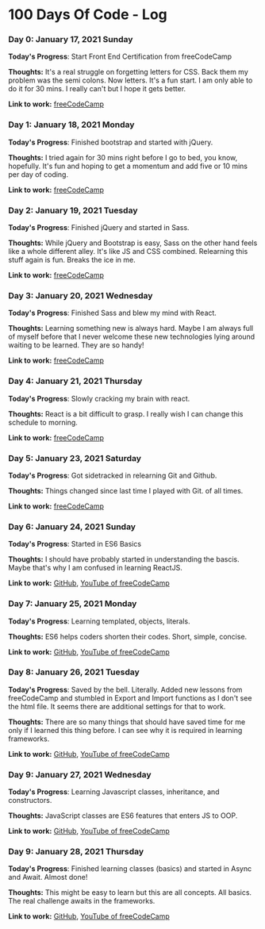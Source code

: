 # 100 Days Of Code - Log

### Day 0: January 17, 2021 Sunday

**Today's Progress**: Start Front End Certification from freeCodeCamp

**Thoughts:** It's a real struggle on forgetting letters for CSS. Back them my problem was the semi colons. Now letters. It's a fun start. I am only able to do it for 30 mins. I really can't but I hope it gets better.

**Link to work:** [freeCodeCamp](https://www.freecodecamp.org/learn/front-end-libraries/bootstrap/responsively-style-radio-buttons)


### Day 1: January 18, 2021 Monday

**Today's Progress**: Finished bootstrap and started with jQuery.

**Thoughts:** I tried again for 30 mins right before I go to bed, you know, hopefully. It's fun and hoping to get a momentum and add five or 10 mins per day of coding.

**Link to work:** [freeCodeCamp](https://www.freecodecamp.org/learn/front-end-libraries/jquery/target-a-specific-child-of-an-element-using-jquery)


### Day 2: January 19, 2021 Tuesday

**Today's Progress**: Finished jQuery and started in Sass.

**Thoughts:** While jQuery and Bootstrap is easy, Sass on the other hand feels like a whole different alley. It's like JS and CSS combined. Relearning this stuff again is fun. Breaks the ice in me.

**Link to work:** [freeCodeCamp](https://www.freecodecamp.org/learn/front-end-libraries/sass/split-your-styles-into-smaller-chunks-with-partials)


### Day 3: January 20, 2021 Wednesday

**Today's Progress**: Finished Sass and blew my mind with React.

**Thoughts:** Learning something new is always hard. Maybe I am always full of myself before that I never welcome these new technologies lying around waiting to be learned. They are so handy!

**Link to work:** [freeCodeCamp](https://www.freecodecamp.org/learn/front-end-libraries/react/compose-react-components)

### Day 4: January 21, 2021 Thursday

**Today's Progress**: Slowly cracking my brain with react.

**Thoughts:** React is a bit difficult to grasp. I really wish I can change this schedule to morning.

**Link to work:** [freeCodeCamp](https://www.freecodecamp.org/learn/front-end-libraries/react/pass-an-array-as-props)

### Day 5: January 23, 2021 Saturday

**Today's Progress**: Got sidetracked in relearning Git and Github.

**Thoughts:** Things changed since last time I played with Git. of all times.

**Link to work:** [freeCodeCamp](https://www.freecodecamp.org/learn/front-end-libraries/react/pass-an-array-as-props)

### Day 6: January 24, 2021 Sunday

**Today's Progress**: Started in ES6 Basics

**Thoughts:** I should have probably started in understanding the bascis. Maybe that's why I am confused in learning ReactJS.

**Link to work:** [GitHub](https://github.com/marion0312/es6tutorial), [YouTube of freeCodeCamp](https://www.youtube.com/watch?v=nZ1DMMsyVyI&ab_channel=freeCodeCamp.org)

### Day 7: January 25, 2021 Monday

**Today's Progress**: Learning templated, objects, literals.

**Thoughts:** ES6 helps coders shorten their codes. Short, simple, concise.

**Link to work:** [GitHub](https://github.com/marion0312/es6tutorial), [YouTube of freeCodeCamp](https://www.youtube.com/watch?v=nZ1DMMsyVyI&ab_channel=freeCodeCamp.org)

### Day 8: January 26, 2021 Tuesday

**Today's Progress**: Saved by the bell. Literally. Added new lessons from freeCodeCamp and stumbled in Export and Import functions as I don't see the html file. It seems there are additional settings for that to work.

**Thoughts:** There are so many things that should have saved time for me only if I learned this thing before. I can see why it is required in learning frameworks.

**Link to work:** [GitHub](https://github.com/marion0312/es6tutorial), [YouTube of freeCodeCamp](https://www.youtube.com/watch?v=nZ1DMMsyVyI&ab_channel=freeCodeCamp.org)


### Day 9: January 27, 2021 Wednesday

**Today's Progress**: Learning Javascript classes, inheritance, and constructors.

**Thoughts:** JavaScript classes are ES6 features that enters JS to OOP.

**Link to work:** [GitHub](https://github.com/marion0312/es6tutorial), [YouTube of freeCodeCamp](https://www.youtube.com/watch?v=nZ1DMMsyVyI&ab_channel=freeCodeCamp.org)

### Day 9: January 28, 2021 Thursday

**Today's Progress**: Finished learning classes (basics) and started in Async and Await. Almost done!

**Thoughts:** This might be easy to learn but this are all concepts. All basics. The real challenge awaits in the frameworks.

**Link to work:** [GitHub](https://github.com/marion0312/es6tutorial), [YouTube of freeCodeCamp](https://www.youtube.com/watch?v=nZ1DMMsyVyI&ab_channel=freeCodeCamp.org)
